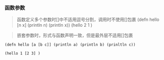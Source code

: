 ### 函数参数

> 函数定义多个参数时[]中不适用逗号分割，调用时不使用[]包裹
      (defn hello [n x] (println n) (println x))
      (hello 2 1 )

> 嵌套参数时，形式与函数声明一致，但是最外层不适用[]包裹

    (defn hello [a [b c]] (println a) (println b) (prinltln c))

    (hello 1 [2 3] )